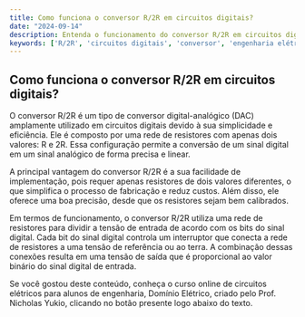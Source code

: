 ```yaml
---
title: Como funciona o conversor R/2R em circuitos digitais?
date: "2024-09-14"
description: Entenda o funcionamento do conversor R/2R em circuitos digitais e sua aplicação prática.
keywords: ['R/2R', 'circuitos digitais', 'conversor', 'engenharia elétrica']
---
```


## Como funciona o conversor R/2R em circuitos digitais?

O conversor R/2R é um tipo de conversor digital-analógico (DAC) amplamente utilizado em circuitos digitais devido à sua simplicidade e eficiência. Ele é composto por uma rede de resistores com apenas dois valores: R e 2R. Essa configuração permite a conversão de um sinal digital em um sinal analógico de forma precisa e linear.

A principal vantagem do conversor R/2R é a sua facilidade de implementação, pois requer apenas resistores de dois valores diferentes, o que simplifica o processo de fabricação e reduz custos. Além disso, ele oferece uma boa precisão, desde que os resistores sejam bem calibrados.

Em termos de funcionamento, o conversor R/2R utiliza uma rede de resistores para dividir a tensão de entrada de acordo com os bits do sinal digital. Cada bit do sinal digital controla um interruptor que conecta a rede de resistores a uma tensão de referência ou ao terra. A combinação dessas conexões resulta em uma tensão de saída que é proporcional ao valor binário do sinal digital de entrada.

Se você gostou deste conteúdo, conheça o curso online de circuitos elétricos para alunos de engenharia, Domínio Elétrico, criado pelo Prof. Nicholas Yukio, clicando no botão presente logo abaixo do texto.